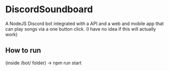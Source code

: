 # DiscordSoundboard
A NodeJS Discord bot integrated with a API and a web and mobile app that can play songs via a one button click. (I have no idea if this will actually work)


## How to run

(inside /bot/ folder) -> npm run start
